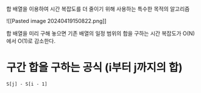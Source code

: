 합 배열을 이용하여 시간 복잡도를 더 줄이기 위해 사용하는 특수한 목적의 알고리즘

![[Pasted image 20240419150822.png]]

합 배열을 미리 구해 놓으면 기존 배열의 일정 범위의 합을 구하는 시간 복잡도가 O(N)에서 O(1)로 감소한다.

# 구간 합을 구하는 공식 (i부터 j까지의 합)
`S[j] - S[i - 1]`